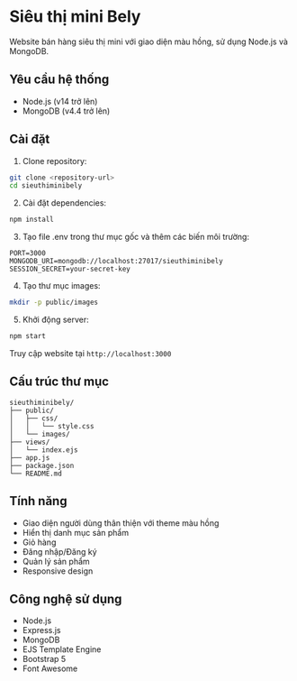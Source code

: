 # Siêu thị mini Bely

Website bán hàng siêu thị mini với giao diện màu hồng, sử dụng Node.js và MongoDB.

## Yêu cầu hệ thống

- Node.js (v14 trở lên)
- MongoDB (v4.4 trở lên)

## Cài đặt

1. Clone repository:
```bash
git clone <repository-url>
cd sieuthiminibely
```

2. Cài đặt dependencies:
```bash
npm install
```

3. Tạo file .env trong thư mục gốc và thêm các biến môi trường:
```
PORT=3000
MONGODB_URI=mongodb://localhost:27017/sieuthiminibely
SESSION_SECRET=your-secret-key
```

4. Tạo thư mục images:
```bash
mkdir -p public/images
```

5. Khởi động server:
```bash
npm start
```

Truy cập website tại `http://localhost:3000`

## Cấu trúc thư mục

```
sieuthiminibely/
├── public/
│   ├── css/
│   │   └── style.css
│   └── images/
├── views/
│   └── index.ejs
├── app.js
├── package.json
└── README.md
```

## Tính năng

- Giao diện người dùng thân thiện với theme màu hồng
- Hiển thị danh mục sản phẩm
- Giỏ hàng
- Đăng nhập/Đăng ký
- Quản lý sản phẩm
- Responsive design

## Công nghệ sử dụng

- Node.js
- Express.js
- MongoDB
- EJS Template Engine
- Bootstrap 5
- Font Awesome 